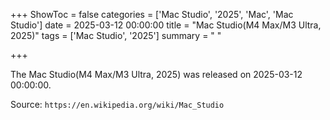 +++
ShowToc = false
categories = ['Mac Studio', '2025', 'Mac', 'Mac Studio']
date = 2025-03-12 00:00:00
title = "Mac Studio(M4 Max/M3 Ultra, 2025)"
tags = ['Mac Studio', '2025']
summary = " "

+++

The Mac Studio(M4 Max/M3 Ultra, 2025) was released on 2025-03-12 00:00:00.

Source: `https://en.wikipedia.org/wiki/Mac_Studio`
